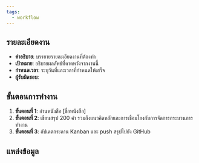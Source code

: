 ```yaml
---
tags:
  - workflow
---
```

## รายละเอียดงาน
- **คำอธิบาย**: บรรยายรายละเอียดงานที่ต้องทำ 
- **เป้าหมาย**: อธิบายผลลัพธ์ที่คาดหวังจากงานนี้ 
- **กำหนดเวลา**: ระบุวันที่และเวลาที่กำหนดให้เสร็จ 
- **ผู้รับผิดชอบ**: 

## ขั้นตอนการทำงาน
1. **ขั้นตอนที่ 1**: อ่านหนังสือ [ชื่อหนังสือ]
2. **ขั้นตอนที่ 2**: เขียนสรุป 200 คำ รวมถึงแนวคิดหลักและการเชื่อมโยงกับการจัดการกระบวนการทำงาน
3. **ขั้นตอนที่ 3**: อัปเดตกระดาน Kanban และ push สรุปไปยัง GitHub

## แหล่งข้อมูล